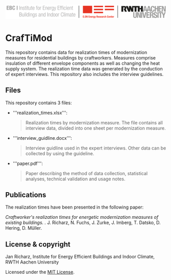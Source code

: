 ![E.ON EBC RWTH Aachen University](./resources/EBC_Logo.png)

# CrafTiMod

This repository contains data for realization times of modernization measures for residential buildings by craftworkers. Measures comprise insulation of different envelope components as well as changing the heat supply system. The realization time data was generated by the conduction of expert interviews. This repository also includes the interview guidelines.

## Files

This repository contains 3 files: 

- '''realization_times.xlsx''':
	> Realization times by modernization measure. The file contains all interview data, divided into one sheet per modernization measure.
- '''interview_guidline.docx''':
	> Interview guidline used in the expert interviews. Other data can be collected by using the guideline.
- '''paper.pdf''':
	> Paper describing the method of data collection, statistical analyses, technical validation and usage notes.
	
## Publications

The realization times have been presented in the following paper:

<i>	Craftworker's realization times for energetic modernization measures of existing buildings. .</i> J. Richarz, N. Fuchs, J. Zurke, J. Imberg, T. Datsko, D. Hering, D. Müller. 

## License & copyright

Jan Richarz, Institute for Energy Efficient Buildings and Indoor Climate, RWTH Aachen University

Licensed under the [MIT License](LICENSE).
